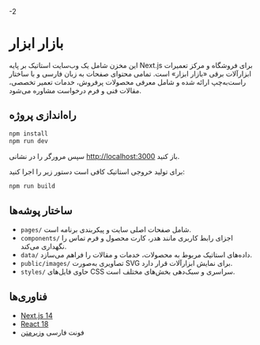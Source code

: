 -2
# بازار ابزار

این مخزن شامل یک وب‌سایت استاتیک بر پایه Next.js برای فروشگاه و مرکز تعمیرات ابزارآلات برقی «بازار ابزار» است. تمامی محتوای صفحات به زبان فارسی و با ساختار راست‌به‌چپ ارائه شده و شامل معرفی محصولات پرفروش، خدمات تعمیر تخصصی، مقالات فنی و فرم درخواست مشاوره می‌شود.

## راه‌اندازی پروژه

```bash
npm install
npm run dev
```

سپس مرورگر را در نشانی [http://localhost:3000](http://localhost:3000) باز کنید.

برای تولید خروجی استاتیک کافی است دستور زیر را اجرا کنید:

```bash
npm run build
```

## ساختار پوشه‌ها

- `pages/` شامل صفحات اصلی سایت و پیکربندی برنامه است.
- `components/` اجزای رابط کاربری مانند هدر، کارت محصول و فرم تماس را نگهداری می‌کند.
- `data/` داده‌های استاتیک مربوط به محصولات، خدمات و مقالات را فراهم می‌سازد.
- `public/images/` تصاویری به‌صورت SVG برای نمایش ابزارآلات قرار دارد.
- `styles/` حاوی فایل‌های CSS سراسری و سبک‌دهی بخش‌های مختلف است.

## فناوری‌ها

- [Next.js 14](https://nextjs.org/)
- [React 18](https://react.dev/)
- فونت فارسی [وزیرمتن](https://rastikerdar.github.io/vazirmatn/)